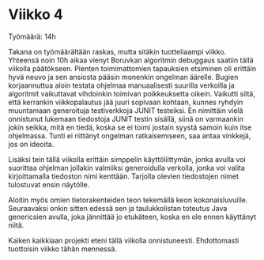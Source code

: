 <h1>Viikko 4</h1>

Työmäärä: 14h

Takana on työmäärältään raskas, mutta sitäkin tuotteliaampi viikko. Yhteensä noin 10h aikaa vienyt Boruvkan
algoritmin debuggaus saatiin tällä viikolla päätökseen. Pienten toimimattomien tapauksien etsiminen oli erittäin hyvä
neuvo ja sen ansiosta pääsin monenkin ongelman äärelle. Bugien korjaannuttua aloin testata ohjelmaa manuaalisesti
suurilla verkoilla ja algoritmit vaikuttavat vihdoinkin toimivan poikkeuksetta oikein. Vaikutti siltä, että kerrankin
viikkopalautus jää juuri sopivaan kohtaan, kunnes ryhdyin muuntamaan generoituja testiverkkoja JUNIT testeiksi. En 
nimittäin vielä onnistunut lukemaan tiedostoja JUNIT testin sisällä, siinä on varmaankin jokin seikka, mitä en tiedä,
koska se ei toimi jostain syystä samoin kuin itse ohjelmassa. Tunti ei riittänyt ongelman ratkaisemiseen, saa antaa
vinkkejä, jos on ideoita.
<p/>
Lisäksi tein tällä viikolla erittäin simppelin käyttöliittymän, jonka avulla voi suorittaa ohjelman jollakin 
valmiiksi generoidulla verkolla, jonka voi valita kirjoittamalla tiedoston nimi kenttään. Tarjolla olevien 
tiedostojen nimet tulostuvat ensin näytölle. 
<p/>
Aloitin myös omien tietorakenteiden teon tekemällä keon kokonaisluvuille. Seuraavaksi onkin sitten edessä sen ja 
taulukkolistan toteutus Java genericsien avulla, joka jännittää jo etukäteen, koska en ole ennen käyttänyt niitä.
<p/>
Kaiken kaikkiaan projekti eteni tällä viikolla onnistuneesti. Ehdottomasti tuottoisin viikko tähän mennessä.
